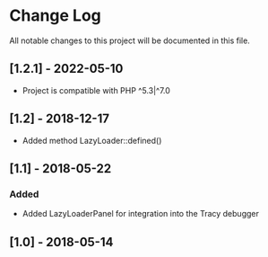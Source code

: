 # Change Log
All notable changes to this project will be documented in this file.

## [1.2.1] - 2022-05-10
- Project is compatible with PHP ^5.3|^7.0

## [1.2] - 2018-12-17
- Added method LazyLoader::defined()

## [1.1] - 2018-05-22

### Added
- Added LazyLoaderPanel for integration into the Tracy debugger

## [1.0] - 2018-05-14
